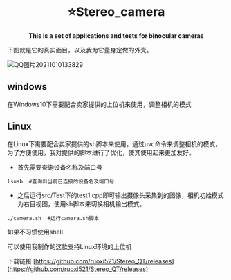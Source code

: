 <h1 align="center">
    <strong>⭐️Stereo_camera</strong>
</h1>

<p align="center">
    <strong>This is a set of applications and tests for binocular cameras</strong>
</p>

下图就是它的真实面目，以及我为它量身定做的外壳。

![QQ图片20211010133829](https://raw.githubusercontent.com/sujit-168/Blog-Picture/master/Typora/202110101405267.jpg)

## windows

在Windows10下需要配合卖家提供的上位机来使用，调整相机的模式



## Linux

在Linux下需要配合卖家提供的sh脚本来使用，通过uvc命令来调整相机的模式，为了方便使用，我对提供的脚本进行了优化，使其使用起来更加友好。

- 首先需要查询设备名称及端口号

```
lsusb  #查询出当前已连接的设备名及端口号
```

- 之后运行src/Test下的test1.cpp即可输出摄像头采集到的图像，相机初始模式为右目视图，使用sh脚本来切换相机输出模式。

```
./camera.sh  #运行camera.sh脚本
```
如果不习惯使用shell

可以使用我制作的这款支持Linux环境的上位机

下载链接 [https://github.com/ruoxi521/Stereo_QT/releases](https://github.com/ruoxi521/Stereo_QT/releases)

